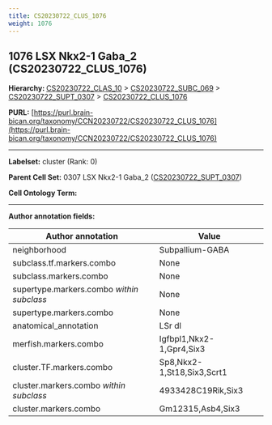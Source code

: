 ```yaml
---
title: CS20230722_CLUS_1076
weight: 1076
---
```

## 1076 LSX Nkx2-1 Gaba_2 (CS20230722_CLUS_1076)
<b>Hierarchy: </b>
[CS20230722_CLAS_10](../CS20230722_CLAS_10) >
[CS20230722_SUBC_069](../CS20230722_SUBC_069) >
[CS20230722_SUPT_0307](../CS20230722_SUPT_0307) >
[CS20230722_CLUS_1076](../CS20230722_CLUS_1076)

**PURL:** [https://purl.brain-bican.org/taxonomy/CCN20230722/CS20230722_CLUS_1076](https://purl.brain-bican.org/taxonomy/CCN20230722/CS20230722_CLUS_1076)

---


**Labelset:** cluster (Rank: 0)

**Parent Cell Set:** 0307 LSX Nkx2-1 Gaba_2 ([CS20230722_SUPT_0307](../CS20230722_SUPT_0307))



**Cell Ontology Term:** 

[MARKER GENES.]: #


---

[TRANSFERRED ANNOTATIONS.]: #


[AUTHOR ANNOTATION FIELDS.]: #


**Author annotation fields:**

| Author annotation | Value |
|-------------------|-------|
|neighborhood|Subpallium-GABA|
|subclass.tf.markers.combo|None|
|subclass.markers.combo|None|
|supertype.markers.combo _within subclass_|None|
|supertype.markers.combo|None|
|anatomical_annotation|LSr dl|
|merfish.markers.combo|Igfbpl1,Nkx2-1,Gpr4,Six3|
|cluster.TF.markers.combo|Sp8,Nkx2-1,St18,Six3,Scrt1|
|cluster.markers.combo _within subclass_|4933428C19Rik,Six3|
|cluster.markers.combo|Gm12315,Asb4,Six3|
